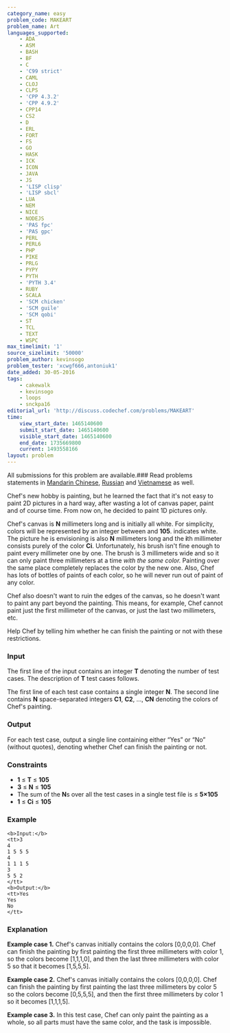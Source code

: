 ```yaml
---
category_name: easy
problem_code: MAKEART
problem_name: Art
languages_supported:
    - ADA
    - ASM
    - BASH
    - BF
    - C
    - 'C99 strict'
    - CAML
    - CLOJ
    - CLPS
    - 'CPP 4.3.2'
    - 'CPP 4.9.2'
    - CPP14
    - CS2
    - D
    - ERL
    - FORT
    - FS
    - GO
    - HASK
    - ICK
    - ICON
    - JAVA
    - JS
    - 'LISP clisp'
    - 'LISP sbcl'
    - LUA
    - NEM
    - NICE
    - NODEJS
    - 'PAS fpc'
    - 'PAS gpc'
    - PERL
    - PERL6
    - PHP
    - PIKE
    - PRLG
    - PYPY
    - PYTH
    - 'PYTH 3.4'
    - RUBY
    - SCALA
    - 'SCM chicken'
    - 'SCM guile'
    - 'SCM qobi'
    - ST
    - TCL
    - TEXT
    - WSPC
max_timelimit: '1'
source_sizelimit: '50000'
problem_author: kevinsogo
problem_tester: 'xcwgf666,antoniuk1'
date_added: 30-05-2016
tags:
    - cakewalk
    - kevinsogo
    - loops
    - snckpa16
editorial_url: 'http://discuss.codechef.com/problems/MAKEART'
time:
    view_start_date: 1465140600
    submit_start_date: 1465140600
    visible_start_date: 1465140600
    end_date: 1735669800
    current: 1493558166
layout: problem
---
```

All submissions for this problem are available.### Read problems statements in [Mandarin Chinese](/download/translated/SNCKPA16/mandarin/MAKEART.pdf), [Russian](/download/translated/SNCKPA16/russian/MAKEART.pdf) and [Vietnamese](/download/translated/SNCKPA16/vietnamese/MAKEART.pdf) as well.

Chef's new hobby is painting, but he learned the fact that it's not easy to paint 2D pictures in a hard way, after wasting a lot of canvas paper, paint and of course time. From now on, he decided to paint 1D pictures only.

Chef's canvas is **N** millimeters long and is initially all white. For simplicity, colors will be represented by an integer between  and **105**.  indicates white. The picture he is envisioning is also **N** millimeters long and the **i**th millimeter consists purely of the color **Ci**. Unfortunately, his brush isn't fine enough to paint every millimeter one by one. The brush is 3 millimeters wide and so it can only paint three millimeters at a time _with the same color._ Painting over the same place completely replaces the color by the new one. Also, Chef has lots of bottles of paints of each color, so he will never run out of paint of any color.

Chef also doesn't want to ruin the edges of the canvas, so he doesn't want to paint any part beyond the painting. This means, for example, Chef cannot paint just the first millimeter of the canvas, or just the last two millimeters, etc.

Help Chef by telling him whether he can finish the painting or not with these restrictions.

### Input

The first line of the input contains an integer **T** denoting the number of test cases. The description of **T** test cases follows.

The first line of each test case contains a single integer **N**. The second line contains **N** space-separated integers **C1**, **C2**, ..., **CN** denoting the colors of Chef's painting.

### Output

For each test case, output a single line containing either “Yes” or “No” (without quotes), denoting whether Chef can finish the painting or not.

### Constraints

- **1** ≤ **T** ≤ **105**
- **3** ≤ **N** ≤ **105**
- The sum of the **N**s over all the test cases in a single test file is ≤ **5×105**
- **1** ≤ **Ci** ≤ **105**

### Example

 ```
<b>Input:</b>
<tt>3
4
1 5 5 5
4
1 1 1 5
3
5 5 2
</tt>
<b>Output:</b>
<tt>Yes
Yes
No
</tt>
```
### Explanation

**Example case 1.** Chef's canvas initially contains the colors \[0,0,0,0\]. Chef can finish the painting by first painting the first three millimeters with color 1, so the colors become \[1,1,1,0\], and then the last three millimeters with color 5 so that it becomes \[1,5,5,5\].

**Example case 2.** Chef's canvas initially contains the colors \[0,0,0,0\]. Chef can finish the painting by first painting the last three millimeters by color 5 so the colors become \[0,5,5,5\], and then the first three millimeters by color 1 so it becomes \[1,1,1,5\].

**Example case 3.** In this test case, Chef can only paint the painting as a whole, so all parts must have the same color, and the task is impossible.